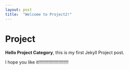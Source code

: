 ```yaml
---
layout: post
title:  "Welcome to Project2!"
---
```


# Project

**Hello Project Category**, this is my first Jekyll Project post.

I hope you like it!!!!!!!!!!!!!!!!!!!!!!!!